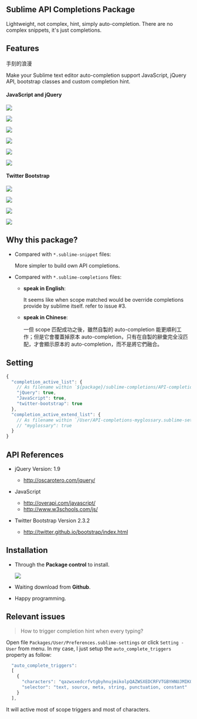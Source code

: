 ## Sublime API Completions Package

Lightweight, not complex, hint, simply auto-completion. There are no complex snippets, it's just completions.


## Features

手刻的浪漫

Make your Sublime text editor auto-completion support JavaScript, jQuery API, bootstrap classes and custom completion hint.

#### JavaScript and jQuery

![](https://raw.github.com/Pleasurazy/Sublime-JavsScript-API-Completions/master/README/demo-animation.gif)

![](https://raw.github.com/Pleasurazy/Sublime-JavsScript-API-Completions/master/README/demo1.jpg)

![](https://raw.github.com/Pleasurazy/Sublime-JavsScript-API-Completions/master/README/demo2.jpg)

![](https://raw.github.com/Pleasurazy/Sublime-JavsScript-API-Completions/master/README/demo3.jpg)

![](https://raw.github.com/Pleasurazy/Sublime-JavsScript-API-Completions/master/README/demo4.jpg)

![](https://raw.github.com/Pleasurazy/Sublime-JavsScript-API-Completions/master/README/demo5.jpg)

#### Twitter Bootstrap

![](https://raw.github.com/Pleasurazy/Sublime-JavsScript-API-Completions/master/README/bootstrap-demo.gif)

![](https://raw.github.com/Pleasurazy/Sublime-JavsScript-API-Completions/master/README/bootstrap-demo1.jpg)

![](https://raw.github.com/Pleasurazy/Sublime-JavsScript-API-Completions/master/README/bootstrap-demo2.jpg)

![](https://raw.github.com/Pleasurazy/Sublime-JavsScript-API-Completions/master/README/bootstrap-demo3.jpg)


## Why this package?

* Compared with `*.sublime-snippet` files:

  More simpler to build own API completions.

* Compared with `*.sublime-completions` files:
  
  * **speak in English**:

      It seems like when scope matched would be override completions provide by sublime itself. refer to issue #3.

  * **speak in Chinese**:

      一但 scope 匹配成功之後，雖然自製的 auto-completion 能更順利工作；但是它會覆蓋掉原本 auto-completion，只有在自製的辭彙完全沒匹配，才會顯示原本的 auto-completion，而不是將它們融合。


## Setting

```js
{
  "completion_active_list": {
    // As filename within `${package}/sublime-completions/API-completions-${filename}.sublime-settings`.
    "jQuery": true,
    "JavaScript": true,
    "twitter-bootstrap": true
  },
  "completion_active_extend_list": {
    // As filename within `/User/API-completions-myglossary.sublime-settings`.
    // "myglossary": true
  }
}
```


## API References

* jQuery Version: 1.9

  * http://oscarotero.com/jquery/

* JavaScript

  * http://overapi.com/javascript/
  * http://www.w3schools.com/js/

* Twitter Bootstrap Version 2.3.2

  * http://twitter.github.io/bootstrap/index.html


## Installation

* Through the **Package control** to install.

  ![](https://raw.github.com/Pleasurazy/Sublime-JavsScript-API-Completions/master/README/through_package_control_install.jpg)

* Waiting download from **Github**.

* Happy programming.


## Relevant issues

> How to trigger completion hint when every typing?

Open file `Packages/User/Preferences.sublime-settings` or click `Setting - User` from menu. In my case, I just setup the `auto_complete_triggers` property as follow:

```js
  "auto_complete_triggers":
  [
    {
      "characters": "qazwsxedcrfvtgbyhnujmikolpQAZWSXEDCRFVTGBYHNUJMIKOLP",
      "selector": "text, source, meta, string, punctuation, constant"
    }
  ],
```

It will active most of scope triggers and most of characters.